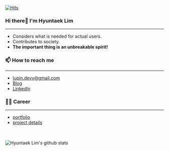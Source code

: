 [![Hits](https://hits.seeyoufarm.com/api/count/incr/badge.svg?url=https%3A%2F%2Fgithub.com%2FdevLupin&count_bg=%2379C83D&title_bg=%23555555&icon=&icon_color=%233FCFD3&title=hits&edge_flat=false)](https://hits.seeyoufarm.com)

### Hi there👋  I'm Hyuntaek Lim
<hr>

- Considers what is needed for actual users.
- Contributes to society.
- **The important thing is an unbreakable spirit!**

### 📫 How to reach me
<hr>

- lupin.devv@gmail.com
- [Blog](https://devlupin.github.io/)
- [LinkedIn](https://www.linkedin.com/in/hyuntaek-lim-0a460b20b/)

### 👩‍💻 Career
<hr>

- [portfolio](https://drive.google.com/file/d/1IgACclhT3N3pkKdWmzXcfi0lr7cHf80r/view?usp=sharing)
- [project details](https://drive.google.com/file/d/1KBuuNRrdaNXpyi-xePlHKfX5XN8PFey0/view?usp=sharing)


<br/><br/>
![Hyuntaek Lim's github stats](https://github-readme-stats.vercel.app/api?username=devLupin&show_icons=true&theme=tokyonight)
